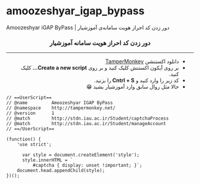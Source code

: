 # amoozeshyar_igap_bypass
Amoozeshyar iGAP ByPass | دور زدن کد احراز هویت سامانه‌ی آموزشیار

<h3 align="center">دور زدن کد احراز هویت سامانه آموزشیار</h3>

<hr>




<div dir="RTL">
  <ul>
      <li>
        دانلود اکستنشن
        <a href="https://tampermonkey.net">TamperMonkey</a>
      </li>
      <li>
         بر روی آیکون اکستنش کلیک کنید و بر روی
        <strong> Create a new script... </strong>
        کلیک کنید.
      </li>
      <li>
        کد زیر را وارد کنید و 
        <strong> Cntrl + S </strong>
        را بزنید.
      </li>
    <li>
      حالا مثل روال سابق وارد آموزشیار بشید 😁
    </li>
   </ul>
</div>

```
// ==UserScript==
// @name         Amoozeshyar IGAP ByPass
// @namespace    http://tampermonkey.net/
// @version      1
// @match        http://stdn.iau.ac.ir/Student/captchaProcess
// @match        http://stdn.iau.ac.ir/Student/manageAccount
// ==/UserScript==

(function() {
    'use strict';

      var style = document.createElement('style');
      style.innerHTML = `
          #captcha { display: unset !important; }`;
    document.head.appendChild(style);
})();
```
